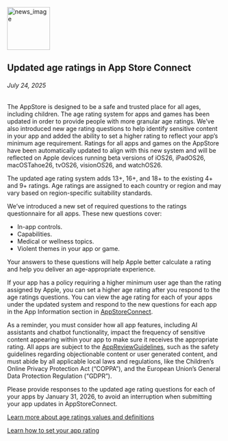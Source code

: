 <!-- ### MySkills
BootStrap & React.js  
<img src="https://img.shields.io/badge/HTML5-E34F26?style=flat-square&logo=HTML5&logoColor=white"/></a>
<img src="https://img.shields.io/badge/CSS3-1572B6?style=flat-square&logo=CSS3&logoColor=white"/></a>
<img src="https://img.shields.io/badge/JavaScript-F7DF1E?style=flat-square&logo=JavaScript&logoColor=white"/></a>
<img src="https://img.shields.io/badge/React.js-1E8CBE?style=flat-square&logo=JavaScript&logoColor=white"/></a>   -->

<!-- Android & IOS  
<img src="https://img.shields.io/badge/Java-007396?style=flat-square&logo=Java&logoColor=white"/></a>
<img src="https://img.shields.io/badge/Swift-F05138?style=flat-square&logo=Swift&logoColor=white"/></a> -->
<!-- 
Languages  
<img src="https://img.shields.io/badge/C-A8B9CC?style=flat-square&logo=C&logoColor=white"/></a>
<img src="https://img.shields.io/badge/C++-00599C?style=flat-square&logo=C%2B%2B&logoColor=white"/></a>
<img src="https://img.shields.io/badge/Python-3776AB?style=flat-square&logo=Python&logoColor=white"/></a>

algorithms  
<img src="https://img.shields.io/badge/Baekjoon-Gold4-gold?style=flat-square&labelColor=004088"/></a> -->
<!-- 
Contact  
[<img src="https://img.shields.io/badge/l06094@gmail.com-EA4335?style=flat-square&logo=Gmail&logoColor=white"/>](l06094@gmail.com)
<a href="dlwjsgml02@naver.com"><img src="https://img.shields.io/badge/dlwjsgml02@naver.com-0ABF53?style=flat-square&logo=Nintendo&logoColor=white"/></a>
<img src="https://img.shields.io/badge/jeon__hui__22-E4405F?style=flat-square&logo=Instagram&logoColor=white"/></a>  

---
![Top Langs](https://github-readme-stats.vercel.app/api/top-langs/?username=6810779s&layout=compact&theme=algolia) 

![Jeonhui's GitHub stats](https://github-readme-stats.vercel.app/api?username=Jeonhui&show_icons=true&theme=algolia)  
 -->

<!-- [![Solved.ac
프로필](http://mazassumnida.wtf/api/v2/generate_badge?boj=whas02)](https://solved.ac/whas02)  

# IOS developer News -->

<!--
 <pre>
    ___  _______   ________  ________   ___  ___  ___  ___  ___     
   |\  \|\  ___ \ |\   __  \|\   ___  \|\  \|\  \|\  \|\  \|\  \    
   \ \  \ \   __/|\ \  \|\  \ \  \\ \  \ \  \\\  \ \  \\\  \ \  \   
 __ \ \  \ \  \_|/_\ \  \\\  \ \  \\ \  \ \   __  \ \  \\\  \ \  \  
|\  \\_\  \ \  \_|\ \ \  \\\  \ \  \\ \  \ \  \ \  \ \  \\\  \ \  \ 
\ \________\ \_______\ \_______\ \__\\ \__\ \__\ \__\ \_______\ \__\
 \|________|\|_______|\|_______|\|__| \|__|\|__|\|__|\|_______|\|__|</pre>
                                                          
                                                                    
-->                                                                    

<img src="https://developer.apple.com/assets/elements/icons/app-store/app-store-256x256_2x.png" alt="news_image" width="100"/>  

## Updated age ratings in App Store Connect  

###### July 24, 2025  
<div class="article-text"><p>The AppStore is designed to be a safe and trusted place for all ages, including children. The age rating system for apps and games has been updated in order to provide people with more granular age ratings. We’ve also introduced new age rating questions to help identify sensitive content in your app and added the ability to set a higher rating to reflect your app’s minimum age requirement. Ratings for all apps and games on the AppStore have been automatically updated to align with this new system and will be reflected on Apple devices running beta versions of iOS26, iPadOS26, macOSTahoe26, tvOS26, visionOS26, and watchOS26.</p><p>The updated age rating system adds 13+, 16+, and 18+ to the existing 4+ and 9+ ratings. Age ratings are assigned to each country or region and may vary based on region-specific suitability standards.</p><p>We’ve introduced a new set of required questions to the ratings questionnaire for all apps. These new questions cover:</p><ul>
<li>In-app controls.</li>
<li>Capabilities.</li>
<li>Medical or wellness topics.</li>
<li>Violent themes in your app or game.</li>
</ul><p>Your answers to these questions will help Apple better calculate a rating and help you deliver an age-appropriate experience.</p><p>If your app has a policy requiring a higher minimum user age than the rating assigned by Apple, you can set a higher age rating after you respond to the age ratings questions. You can view the age rating for each of your apps under the updated system and respond to the new questions for each app in the App Information section in <a href="https://appstoreconnect.apple.com/login">AppStoreConnect</a>.</p><p>As a reminder, you must consider how all app features, including AI assistants and chatbot functionality, impact the frequency of sensitive content appearing within your app to make sure it receives the appropriate rating. All apps are subject to the <a href="https://developer.apple.com/app-store/review/guidelines/">AppReviewGuidelines</a>, such as the safety guidelines regarding objectionable content or user generated content, and must abide by all applicable local laws and regulations, like the Children’s Online Privacy Protection Act (“COPPA”), and the European Union’s General Data Protection Regulation (“GDPR”).</p><p>Please provide responses to the updated age rating questions for each of your apps by January 31, 2026, to avoid an interruption when submitting your app updates in AppStoreConnect.</p><p><a href="https://developer.apple.com/help/app-store-connect/reference/age-ratings-values-and-definitions">Learn more about age ratings values <span class="icon icon-after icon-chevronright nowrap">and definitions</span></a></p><p><a href="https://developer.apple.com/help/app-store-connect/manage-app-information/set-an-app-age-rating/">Learn how to set your <span class="icon icon-after icon-chevronright nowrap">app rating</span></a></p></div>  
